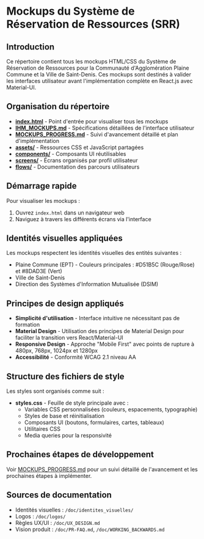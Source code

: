 # Mockups du Système de Réservation de Ressources (SRR)

## Introduction

Ce répertoire contient tous les mockups HTML/CSS du Système de Réservation de Ressources pour la Communauté d'Agglomération Plaine Commune et la Ville de Saint-Denis. Ces mockups sont destinés à valider les interfaces utilisateur avant l'implémentation complète en React.js avec Material-UI.

## Organisation du répertoire

- **[index.html](./index.html)** - Point d'entrée pour visualiser tous les mockups
- **[IHM_MOCKUPS.md](./IHM_MOCKUPS.md)** - Spécifications détaillées de l'interface utilisateur
- **[MOCKUPS_PROGRESS.md](./MOCKUPS_PROGRESS.md)** - Suivi d'avancement détaillé et plan d'implémentation
- **[assets/](./assets/)** - Ressources CSS et JavaScript partagées
- **[components/](./components/)** - Composants UI réutilisables
- **[screens/](./screens/)** - Écrans organisés par profil utilisateur
- **[flows/](./flows/)** - Documentation des parcours utilisateurs

## Démarrage rapide

Pour visualiser les mockups :

1. Ouvrez `index.html` dans un navigateur web
2. Naviguez à travers les différents écrans via l'interface

## Identités visuelles appliquées

Les mockups respectent les identités visuelles des entités suivantes :

- Plaine Commune (EPT) - Couleurs principales : #D51B5C (Rouge/Rose) et #8DAD3E (Vert)
- Ville de Saint-Denis
- Direction des Systèmes d'Information Mutualisée (DSIM)

## Principes de design appliqués

- **Simplicité d'utilisation** - Interface intuitive ne nécessitant pas de formation
- **Material Design** - Utilisation des principes de Material Design pour faciliter la transition vers React/Material-UI
- **Responsive Design** - Approche "Mobile First" avec points de rupture à 480px, 768px, 1024px et 1280px
- **Accessibilité** - Conformité WCAG 2.1 niveau AA

## Structure des fichiers de style

Les styles sont organisés comme suit :

- **styles.css** - Feuille de style principale avec :
  - Variables CSS personnalisées (couleurs, espacements, typographie)
  - Styles de base et réinitialisation
  - Composants UI (boutons, formulaires, cartes, tableaux)
  - Utilitaires CSS
  - Media queries pour la responsivité

## Prochaines étapes de développement

Voir [MOCKUPS_PROGRESS.md](./MOCKUPS_PROGRESS.md) pour un suivi détaillé de l'avancement et les prochaines étapes à implémenter.

## Sources de documentation

- Identités visuelles : `/doc/identites_visuelles/`
- Logos : `/doc/logos/`
- Règles UX/UI : `/doc/UX_DESIGN.md`
- Vision produit : `/doc/PR-FAQ.md`, `/doc/WORKING_BACKWARDS.md`
